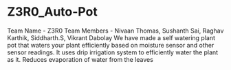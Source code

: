 # Z3R0_Auto-Pot
Team Name - Z3R0
Team Members - Nivaan Thomas, Sushanth Sai, Raghav Karthik, Siddharth.S, Vikrant Dabolay
We have made a self watering plant pot that waters your plant efficiently based on moisture sensor and other sensor readings. It uses drip irrigation system to efficiently water the plant as it. Reduces evaporation of water from the leaves
